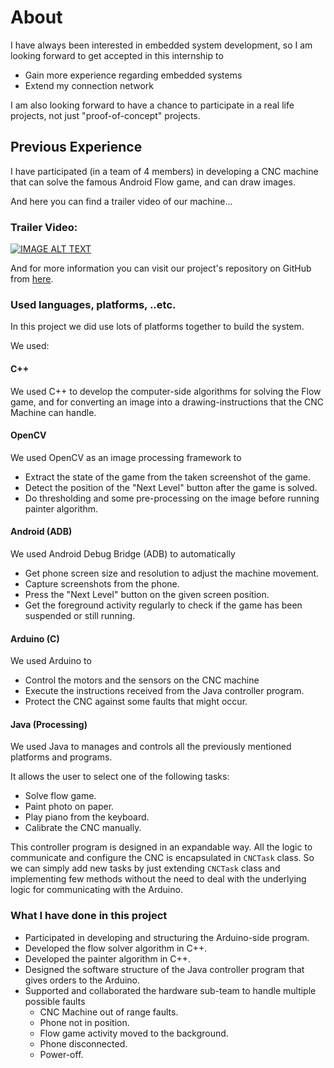 # About
I have always been interested in embedded system development, so I am looking forward to get accepted in this internship to
 - Gain more experience regarding embedded systems
 - Extend my connection network

I am also looking forward to have a chance to participate in a real life projects, not just "proof-of-concept" projects.

## Previous Experience
I have participated (in a team of 4 members) in developing a CNC machine that can solve the famous Android Flow game, and can draw images.

And here you can find a trailer video of our machine...

### Trailer Video:
[![IMAGE ALT TEXT](http://img.youtube.com/vi/A8BskRCSG7A/0.jpg)](http://www.youtube.com/watch?v=A8BskRCSG7A "CNC Machine")

And for more information you can visit our project's repository on GitHub from [here](https://github.com/OmarBazaraa/CNC-Machine).

### Used languages, platforms, ..etc.
In this project we did use lots of platforms together to build the system.

We used:

#### C++
We used C++ to develop the computer-side algorithms for solving the Flow game, and for converting an image into a drawing-instructions that the CNC Machine can handle.

#### OpenCV
We used OpenCV as an image processing framework to
- Extract the state of the game from the taken screenshot of the game.
- Detect the position of the "Next Level" button after the game is solved.
- Do thresholding and some pre-processing on the image before running painter algorithm.

#### Android (ADB)
We used Android Debug Bridge (ADB) to automatically
- Get phone screen size and resolution to adjust the machine movement.
- Capture screenshots from the phone.
- Press the "Next Level" button on the given screen position.
- Get the foreground activity regularly to check if the game has been suspended or still running.

#### Arduino (C)
We used Arduino to
- Control the motors and the sensors on the CNC machine
- Execute the instructions received from the Java controller program.
- Protect the CNC against some faults that might occur.

#### Java (Processing)
We used Java to manages and controls all the previously mentioned platforms and programs.

It allows the user to select one of the following tasks:

- Solve flow game.
- Paint photo on paper.
- Play piano from the keyboard.
- Calibrate the CNC manually.

This controller program is designed in an expandable way. All the logic to communicate and configure the CNC is encapsulated in `CNCTask` class. So we can simply add new tasks by just extending `CNCTask` class and implementing few methods without the need to deal with the underlying logic for communicating with the Arduino.

### What I have done in this project

- Participated in developing and structuring the Arduino-side program.
- Developed the flow solver algorithm in C++.
- Developed the painter algorithm in C++.
- Designed the software structure of the Java controller program that gives orders to the Arduino.
- Supported and collaborated the hardware sub-team to handle multiple possible faults
	- CNC Machine out of range faults.
	- Phone not in position.
	- Flow game activity moved to the background.
	- Phone disconnected.
	- Power-off.